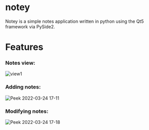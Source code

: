 # notey

Notey is a simple notes application written in python using the Qt5 framework via PySide2.

# Features

### Notes view:
![view1](https://user-images.githubusercontent.com/38963617/159948956-84ad3829-7b61-4da7-aac9-e58f8ce98ca7.png)

### Adding notes:
![Peek 2022-03-24 17-11](https://user-images.githubusercontent.com/38963617/159948821-f7b61641-1176-49ae-83f1-ed1b17d2491d.gif)

### Modifying notes:
![Peek 2022-03-24 17-18](https://user-images.githubusercontent.com/38963617/159949726-d466f8e7-18a5-4f0f-a6fc-10e59f129213.gif)
